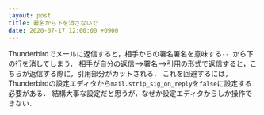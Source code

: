 ```yaml
---
layout: post
title: 署名から下を消さないで
date: 2020-07-17 12:00:00 +0900
---
```


Thunderbirdでメールに返信すると，相手からの署名署名を意味する`-- `から下の行を消してしまう．
相手が自分の返信-->署名-->引用の形式で返信すると，こちらが返信する際に，引用部分がカットされる．
これを回避するには，Thunderbirdの設定エディタから`mail.strip_sig_on_reply`を`false`に設定する必要がある．
結構大事な設定だと思うが，なぜか設定エディタからしか操作できない．
